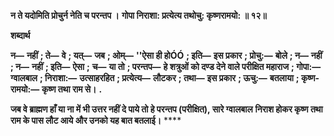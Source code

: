 **न ते यदोमिति प्रोचुर्न नेति च परन्तप ।** **गोपा निराशा: प्रत्येत्य तथोचु: कृष्णरामयो: ॥ १२॥** 

**शब्दार्थ** 

**न—** **नहीं** **; ते—** **वे** **; यत्—** **जब** **; ओम्—** **''ऐसा ही होÓÓ** **; इति—** **इस प्रकार** **; प्रोचु:—** **बोले** **; न—** **नहीं** **; न—** **नहीं** **; इति—** **ऐसा** **;** **च—** **या तो** **; परन्तप—** **हे शत्रुओं को दण्ड देने वाले परीक्षित महाराज** **; गोपा:—** **ग्वालबाल** **; निराशा:—** **उत्साहरहित** **; प्रत्येत्य—** **लौटकर** **; तथा—** **इस प्रकार** **; ऊचु:—** **बतलाया** **; कृष्ण-रामयो:—** **कृष्ण तथा राम से।** **.** 

**जब वे ब्राह्मण हाँ या ना में भी उत्तर नहीं दे पाये तो हे परन्तप (परीक्षित), सारे ग्वालबाल** **निराश होकर कृष्ण तथा राम के पास लौट आये और उनको यह बात बतलाई।** **** 